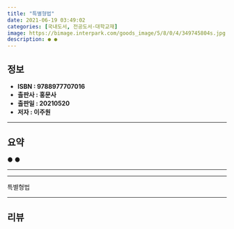 ```yaml
---
title: "특별형법"
date: 2021-06-19 03:49:02
categories: [국내도서, 전공도서-대학교재]
image: https://bimage.interpark.com/goods_image/5/8/0/4/349745804s.jpg
description: ● ●
---
```


## **정보**

- **ISBN : 9788977707016**
- **출판사 : 홍문사**
- **출판일 : 20210520**
- **저자 : 이주원**

------



## **요약**

●  ●  

------



------


특별형법 

------


## **리뷰** 

